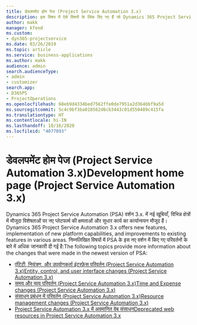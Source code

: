 ```yaml
---
title: डेवलपमेंट होम पेज (Project Service Automation 3.x)
description: इस विषय में ऐसे विषयों के लिंक दिए गए हैं जो Dynamics 365 Project Service Automation (PSA) वर्शन 3.x. की विकास सूचना दी गई है।
author: makk
manager: kfend
ms.custom:
- dyn365-projectservice
ms.date: 03/26/2019
ms.topic: article
ms.service: business-applications
ms.author: makk
audience: admin
search.audienceType:
- admin
- customizer
search.app:
- D365PS
- ProjectOperations
ms.openlocfilehash: 68eb9d4334bed7562ffe0de7951a2d364bbf9a5d
ms.sourcegitcommit: 5c4c9bf3ba018562d6cb3443c01d550489c415fa
ms.translationtype: HT
ms.contentlocale: hi-IN
ms.lasthandoff: 10/16/2020
ms.locfileid: "4077893"
---
```

# <a name="development-home-page-project-service-automation-3x"></a><span data-ttu-id="4017a-103">डेवलपमेंट होम पेज (Project Service Automation 3.x)</span><span class="sxs-lookup"><span data-stu-id="4017a-103">Development home page (Project Service Automation 3.x)</span></span>

<span data-ttu-id="4017a-104">Dynamics 365 Project Service Automation (PSA) वर्शन 3.x. में नई खूबियाँ, विभिन्न क्षेत्रों में मौजूदा विशेषताओं पर नए प्लेटफार्म की क्षमताओं और सुधार कार्य का कार्यान्वयन मौजूद हैं।</span><span class="sxs-lookup"><span data-stu-id="4017a-104">Dynamics 365 Project Service Automation 3.x offers new features, implementation of new platform capabilities, and improvements to existing features in various areas.</span></span> <span data-ttu-id="4017a-105">निम्नलिखित विषयों में PSA के इस नए वर्शन में किए गए परिवर्तनों के बारे में अधिक जानकारी दी गई है:</span><span class="sxs-lookup"><span data-stu-id="4017a-105">The following topics provide more information about the changes that were made in the newest version of PSA:</span></span>

- [<span data-ttu-id="4017a-106">एंटिटी, नियंत्रण, और उपयोगकर्ता इंटरफ़ेस परिवर्तन (Project Service Automation 3.x)</span><span class="sxs-lookup"><span data-stu-id="4017a-106">Entity, control, and user interface changes (Project Service Automation 3.x)</span></span>](../developer-guides/entity-changes-v3.x.md)
- [<span data-ttu-id="4017a-107">समय और व्यय परिवर्तन (Project Service Automation 3.x)</span><span class="sxs-lookup"><span data-stu-id="4017a-107">Time and Expense changes (Project Service Automation 3.x)</span></span>](../developer-guides/time-expense-changes-v3.x.md)
- [<span data-ttu-id="4017a-108">संसाधन प्रबंधन में परिवर्तन (Project Service Automation 3.x)</span><span class="sxs-lookup"><span data-stu-id="4017a-108">Resource management changes (Project Service Automation 3.x)</span></span>](../developer-guides/resource-management-changes-v3.x.md)
- [<span data-ttu-id="4017a-109">Project Service Automation 3.x में अवमानित वेब संसाधन</span><span class="sxs-lookup"><span data-stu-id="4017a-109">Deprecated web resources in Project Service Automation 3.x</span></span>](../developer-guides/web-resources-deprecated-v3.x.md)
